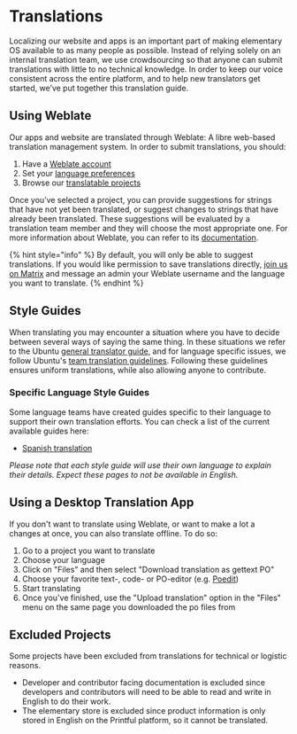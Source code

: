 # Translations

Localizing our website and apps is an important part of making elementary OS available to as many people as possible. Instead of relying solely on an internal translation team, we use crowdsourcing so that anyone can submit translations with little to no technical knowledge. In order to keep our voice consistent across the entire platform, and to help new translators get started, we’ve put together this translation guide.

## Using Weblate <a href="#steps-to-begin-translation" id="steps-to-begin-translation"></a>

Our apps and website are translated through Weblate: A libre web-based translation management system. In order to submit translations, you should:

1. Have a [Weblate account](https://l10n.elementary.io/accounts/register/)
2. Set your [language preferences](https://l10n.elementary.io/accounts/profile/)
3. Browse our [translatable projects](https://l10n.elementary.io/projects/)

Once you’ve selected a project, you can provide suggestions for strings that have not yet been translated, or suggest changes to strings that have already been translated. These suggestions will be evaluated by a translation team member and they will choose the most appropriate one. For more information about Weblate, you can refer to its [documentation](https://docs.weblate.org/en/weblate-3.0.1/user/index.html).

{% hint style="info" %}
By default, you will only be able to suggest translations. If you would like permission to save translations directly, [join us on Matrix](https://matrix.to/#/%23elementary-l10n%3Amatrix.org) and message an admin your Weblate username and the language you want to translate.
{% endhint %}

## Style Guides

When translating you may encounter a situation where you have to decide between several ways of saying the same thing. In these situations we refer to the Ubuntu [general translator guide](https://help.launchpad.net/Translations/Guide), and for language specific issues, we follow Ubuntu's [team translation guidelines](https://translations.launchpad.net/+groups/ubuntu-translators). Following these guidelines ensures uniform translations, while also allowing anyone to contribute.

### Specific Language Style Guides

Some language teams have created guides specific to their language to support their own translation efforts. You can check a list of the current available guides here:

* [Spanish translation](es/README.md)

_Please note that each style guide will use their own language to explain their details. Expect these pages to not be available in English._

## Using a Desktop Translation App

If you don't want to translate using Weblate, or want to make a lot a changes at once, you can also translate offline. To do so:

1. Go to a project you want to translate
2. Choose your language
3. Click on "Files" and then select "Download translation as gettext PO"
4. Choose your favorite text-, code- or PO-editor (e.g. [Poedit](https://poedit.net/))
5. Start translating
6. Once you've finished, use the "Upload translation" option in the "Files" menu on the same page you downloaded the po files from

## Excluded Projects

Some projects have been excluded from translations for technical or logistic reasons.

* Developer and contributor facing documentation is excluded since developers and contributors will need to be able to read and write in English to do their work.
* The elementary store is excluded since product information is only stored in English on the Printful platform, so it cannot be translated.
